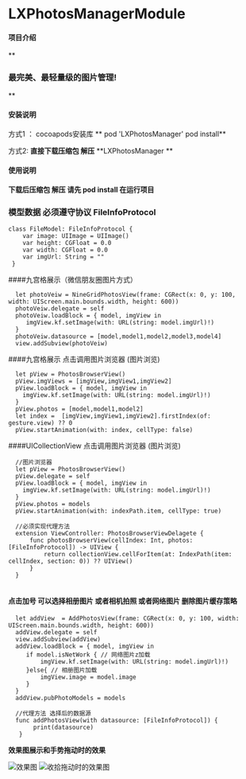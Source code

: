 # LXPhotosManagerModule

#### 项目介绍
 **

### 最完美、最轻量级的图片管理!
** 

#### 安装说明
方式1 ： cocoapods安装库 
        ** pod 'LXPhotosManager'
        pod install** 

方式2:   **直接下载压缩包 解压**    **LXPhotosManager **   

#### 使用说明
 **下载后压缩包 解压   请先 pod install  在运行项目** 

###  模型数据 必须遵守协议  FileInfoProtocol
  
```
class FileModel: FileInfoProtocol {
    var image: UIImage = UIImage()
    var height: CGFloat = 0.0
    var width: CGFloat = 0.0
    var imgUrl: String = ""
 }
```
####九宫格展示（微信朋友圈图片方式）

```
  let photoVeiw = NineGridPhotosView(frame: CGRect(x: 0, y: 100, width: UIScreen.main.bounds.width, height: 600))
  photoVeiw.delegate = self
  photoVeiw.loadBlock = { model, imgView in
     imgView.kf.setImage(with: URL(string: model.imgUrl)!)
  }
  photoVeiw.datasource = [model,model1,model2,model3,model4]
  view.addSubview(photoVeiw)

```
####九宫格展示 点击调用图片浏览器 (图片浏览)

```
  let pView = PhotosBrowserView()
  pView.imgViews = [imgView,imgView1,imgView2]
  pView.loadBlock = { model, imgView in
    imgView.kf.setImage(with: URL(string: model.imgUrl)!)
  }
  pView.photos = [model,model1,model2]
  let index =  [imgView,imgView1,imgView2].firstIndex(of: gesture.view) ?? 0
  pView.startAnimation(with: index, cellType: false)

```
####UICollectionView 点击调用图片浏览器 (图片浏览)

```
  //图片浏览器
  let pView = PhotosBrowserView()
  pView.delegate = self
  pView.loadBlock = { model, imgView in
    imgView.kf.setImage(with: URL(string: model.imgUrl)!)
  }
  pView.photos = models
  pView.startAnimation(with: indexPath.item, cellType: true)
  
  //必须实现代理方法
  extension ViewController: PhotosBrowserViewDelagete {
      func photosBrowserView(cellIndex: Int, photos: [FileInfoProtocol]) -> UIView {
          return collectionView.cellForItem(at: IndexPath(item: cellIndex, section: 0)) ?? UIView()
      }
  }
  
```
####  点击加号 可以选择相册图片 或者相机拍照  或者网络图片 删除图片缓存策略

```
  let addView  = AddPhotosView(frame: CGRect(x: 0, y: 100, width: UIScreen.main.bounds.width, height: 600))
  addView.delegate = self
  view.addSubview(addView)
  addView.loadBlock = { model, imgView in
     if model.isNetWork { // 网络图片z加载
         imgView.kf.setImage(with: URL(string: model.imgUrl)!)
     }else{ // 相册图片加载
         imgView.image = model.image
     }
  }
  addView.pubPhotoModels = models
  
  //代理方法 选择后的数据源
  func addPhotosView(with datasource: [FileInfoProtocol]) {
       print(datasource)
   }
```
 **效果图展示和手势拖动时的效果** 


![效果图](https://images.gitee.com/uploads/images/2020/0413/210512_a13591d4_1890422.png "Simulator Screen Shot - iPhone 11 Pro Max - 2020-04-13 at 21.01.36.png")
![收拾拖动时的效果图](https://images.gitee.com/uploads/images/2020/0413/210819_01e0de32_1890422.png "Simulator Screen Shot - iPhone 11 Pro Max - 2020-04-13 at 21.07.25.png")
